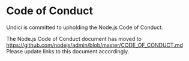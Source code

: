 # Code of Conduct

Undici is committed to upholding the Node.js Code of Conduct.

The Node.js Code of Conduct document has moved to
https://github.com/nodejs/admin/blob/master/CODE_OF_CONDUCT.md Please update
links to this document accordingly.
